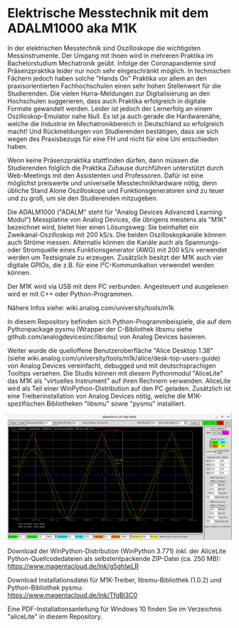 # Elektrische Messtechnik mit dem ADALM1000 aka M1K

In der elektrischen Messtechnik sind Oszilloskope die wichtigsten Messinstrumente. Der Umgang mit ihnen wird in mehreren Praktika im Bachelorstudium Mechatronik geübt.
Infolge der Coronapandemie sind Präsenzpraktika leider nur noch sehr eingeschränkt möglich. In technischen Fächern jedoch haben solche "Hands On" Praktika vor allem an den praxisorientierten Fachhochschulen einen sehr hohen Stellenwert für die Studierenden.
Die vielen Hurra-Meldungen zur Digitalisierung an den Hochschulen suggerieren, dass auch Praktika erfolgreich in digitale Formate gewandelt werden. Leider ist jedoch der Lernerfolg an einem Oszilloskop-Emulator nahe Null. Es ist ja auch gerade die Hardwarenähe, welche die Industrie im Mechatronikbereich in Deutschland so erfolgreich macht! Und Rückmeldungen von Studierenden bestätigen, dass sie sich wegen des Praxisbezugs für eine FH und nicht für eine Uni entschieden haben.

Wenn keine Präsenzpraktika stattfinden dürfen, dann müssen die Studierenden folglich die Praktika Zuhause durchführen unterstützt durch Web-Meetings mit den Assistenten und Professoren.
Dafür ist eine möglichst preiswerte und universelle Messtechnikhardware nötig, denn übliche Stand Alone Oszilloskope und Funktionsgeneratoren sind zu teuer und zu groß, um sie den Studierenden mitzugeben.

Die ADALM1000 ("ADALM" steht für "Analog Devices Advanced Learning Modul") Messplatine von Analog Devices, die übrigens meistens als "M1K" bezeichnet wird, bietet hier einen Lösungsweg:
Sie beinhaltet ein Zweikanal-Oszilloskop mit 200 kS/s. Die beiden Oszilloskopkanäle können auch Ströme messen. Alternativ können die Kanäle auch als Spannungs- oder Stromquelle eines Funktionsgenerator (AWG) mit 200 kS/s verwendet werden um Testsignale zu erzeugen. Zusätzlich besitzt der M1K auch vier digitale GPIOs, die z.B. für eine I²C-Kommunikation verwendet werden können.

Der M1K wird via USB mit dem PC verbunden. Angesteuert und ausgelesen wird er mit C++ oder Python-Programmen.

Nähere Infos siehe: wiki.analog.com/university/tools/m1k

In diesem Repository befinden sich Python-Programmbeispiele, die auf dem Pythonpackage pysmu (Wrapper der C-Bibliothek libsmu siehe github.com/analogdevicesinc/libsmu) von Analog Devices basieren.

Weiter wurde die quelloffene Benutzeroberfläche "Alice Desktop 1.38" (siehe wiki.analog.com/university/tools/m1k/alice/desk-top-users-guide) von Analog Devices vereinfacht, debugged und mit deutschsprachigen Tooltips versehen. Die Studis können mit diesem Pythonmodul "AliceLite" das M1K als "virtuelles Instrument" auf ihren Rechnern verwenden. AliceLite wird als Teil einer WinPython-Distribution auf den PC geladen. Zusätzlich ist eine Treiberinstallation von Analog Devices nötig, welche die M1K-spezifischen Bibliotheken "libsmu" sowie "pysmu" installiert.


![Screenshot AliceLite](/alicelite_screenshot.png)

Download der WinPython-Distribution (WinPython 3.771) inkl. der AliceLite Python-Quellcodedateien als selbstentpackende ZIP-Datei (ca. 250 MB):  
https://www.magentacloud.de/lnk/g5ghlwLR
  
Download Installationsdatei für M1K-Treiber, libsmu-Bibliothek (1.0.2) und Python-Bibliothek pysmu:  
https://www.magentacloud.de/lnk/TfgBl3C0

Eine PDF-Installationsanleitung für Windows 10 finden Sie im Verzeichnis "aliceLite" in diesem Repository.

